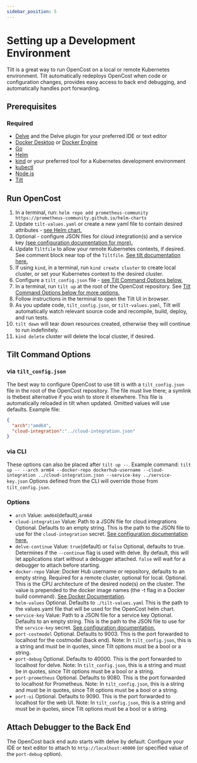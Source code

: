 ```yaml
---
sidebar_position: 5
---
```


# Setting up a Development Environment

Tilt is a great way to run OpenCost on a local or remote Kubernetes environment. Tilt automatically redeploys OpenCost when code or configuration changes, provides easy access to back end debugging, and automatically handles port forwarding.

## Prerequisites

### Required
- [Delve](https://github.com/go-delve/delve/) and the Delve plugin for your preferred IDE or text editor
- [Docker Desktop](https://www.docker.com/products/docker-desktop/) or [Docker Engine](https://docs.docker.com/engine/)
- [Go](https://go.dev/)
- [Helm](https://helm.sh/)
- [kind](https://kind.sigs.k8s.io/) or your preferred tool for a Kubernetes development environment
- [kubectl](https://kubernetes.io/docs/reference/kubectl/)
- [Node.js](https://nodejs.org/en)
- [Tilt](https://tilt.dev)

## Run OpenCost
1. In a terminal, run: `helm repo add prometheus-community https://prometheus-community.github.io/helm-charts`
2. Update `tilt-values.yaml` or create a new yaml file to contain desired attributes - [see Helm chart.](https://github.com/opencost/opencost-helm-chart/blob/main/charts/opencost/README.md)
3. Optional - configure JSON files for cloud integration(s) and a service key [(see configuration documentation for more).](../configuration)
4. Update `Tiltfile` to allow your remote Kubernetes contexts, if desired. See comment block near top of the `Tiltfile`. [See tilt documentation here.](https://docs.tilt.dev/api#api.allow_k8s_contexts)
5. If using `kind`, in a terminal, run `kind create cluster` to create local cluster, or set your Kubernetes context to the desired cluster.
6. Configure a `tilt_config.json` file - [see Tilt Command Options below.](#tilt-command-options)
7. In a terminal, run `tilt up` at the root of the OpenCost repository. See [Tilt Command Options below for more options.](#options)
8. Follow instructions in the terminal to open the Tilt UI in browser.
9. As you update code, `tilt_config.json`, or `tilt-values.yaml`, Tilt will automatically watch relevant source code and recompile, build, deploy, and run tests.
10. `tilt down` will tear down resources created, otherwise they will continue to run indefinitely.
11. `kind delete` cluster will delete the local cluster, if desired.

## Tilt Command Options

### via `tilt_config.json`
The best way to configure OpenCost to use tilt is with a `tilt_config.json` file in the root of the OpenCost repository. The file must live there; a symlink is thebest alternative if you wish to store it elsewhere. This file is automatically reloaded in tilt when updated. Omitted values will use defaults.
Example file:
```JSON
{
  "arch":"amd64",
  "cloud-integration":"../cloud-integration.json"
}
```

### via CLI
These options can also be placed after `tilt up --`.
Example command:
`tilt up -- --arch arm64 --docker-repo dockerhub-username --cloud-integration ../cloud-integration.json --service-key ../service-key.json`
Options defined from the CLI will override those from `tilt_config.json`.

### Options
- `arch`
  Value: `amd64`(default),`arm64`
- `cloud-integration`
  Value: Path to a JSON file for cloud integrations
  Optional. Defaults to an empty string.
  This is the path to the JSON file to use for the `cloud-integration` secret. [See configuration documentation here.](../configuration)
- `delve-continue`
  Value: `true`(default) or `false`
  Optional, defaults to true. Determines if the `--continue` flag is used with delve. By default, this will let applications start without a debugger attached. `false` will wait for a debugger to attach before starting.
- `docker-repo` 
  Value: Docker Hub username or repository, defaults to an empty string.
  Required for a remote cluster, optional for local. 
  Optional. This is the CPU architecture of the desired node(s) on the cluster.
  The value is prepended to the docker image names (the -t flag in a Docker build command). [See Docker Documentation](https://docs.docker.com/engine/reference/commandline/build/#tag).
- `helm-values`
  Optional. Defaults to `./tilt-values.yaml`
  This is the path to the values.yaml file that will be used for the OpenCost helm chart.
- `service-key`
  Value: Path to a JSON file for a service key
  Optional. Defaults to an empty string.
  This is the path to the JSON file to use for the `service-key` secret. [See configuration documentation.](../configuration)
- `port-costmodel`
  Optional. Defaults to 9003.
  This is the port forwarded to localhost for the costmodel (back end).
  Note: In `tilt_config.json`, this is a string and must be in quotes, since Tilt options must be a bool or a string.
- `port-debug`
  Optional. Defaults to 40000.
  This is the port forwarded to localhost for delve.
  Note: In `tilt_config.json`, this is a string and must be in quotes, since Tilt options must be a bool or a string.
- `port-prometheus`
  Optional. Defaults to 9080.
  This is the port forwarded to localhost for Prometheus.
  Note: In `tilt_config.json`, this is a string and must be in quotes, since Tilt options must be a bool or a string.
- `port-ui`
  Optional. Defaults to 9090.
  This is the port forwarded to localhost for the web UI.
  Note: In `tilt_config.json`, this is a string and must be in quotes, since Tilt options must be a bool or a string.

## Attach Debugger to the Back End
The OpenCost back end auto starts with delve by default. Configure your IDE or text editor to attach to `http://localhost:40000` (or specified value of the `port-debug` option).

